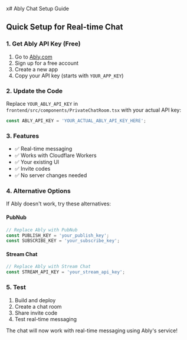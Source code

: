 x# Ably Chat Setup Guide

## Quick Setup for Real-time Chat

### 1. Get Ably API Key (Free)
1. Go to [Ably.com](https://ably.com)
2. Sign up for a free account
3. Create a new app
4. Copy your API key (starts with `YOUR_APP_KEY`)

### 2. Update the Code
Replace `YOUR_ABLY_API_KEY` in `frontend/src/components/PrivateChatRoom.tsx` with your actual API key:

```typescript
const ABLY_API_KEY = 'YOUR_ACTUAL_ABLY_API_KEY_HERE';
```

### 3. Features
- ✅ Real-time messaging
- ✅ Works with Cloudflare Workers
- ✅ Your existing UI
- ✅ Invite codes
- ✅ No server changes needed

### 4. Alternative Options
If Ably doesn't work, try these alternatives:

#### PubNub
```typescript
// Replace Ably with PubNub
const PUBLISH_KEY = 'your_publish_key';
const SUBSCRIBE_KEY = 'your_subscribe_key';
```

#### Stream Chat
```typescript
// Replace Ably with Stream Chat
const STREAM_API_KEY = 'your_stream_api_key';
```

### 5. Test
1. Build and deploy
2. Create a chat room
3. Share invite code
4. Test real-time messaging

The chat will now work with real-time messaging using Ably's service! 